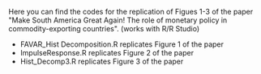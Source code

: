 Here you can find the codes for the replication of Figues 1-3 of the paper "Make South America Great Again! The role of monetary policy in commodity-exporting countries". (works with R/R Studio)
- FAVAR_Hist Decomposition.R replicates Figure 1 of the paper 
- ImpulseResponse.R replicates Figure 2 of the paper 
- Hist_Decomp3.R replicates Figure 3 of the paper 
